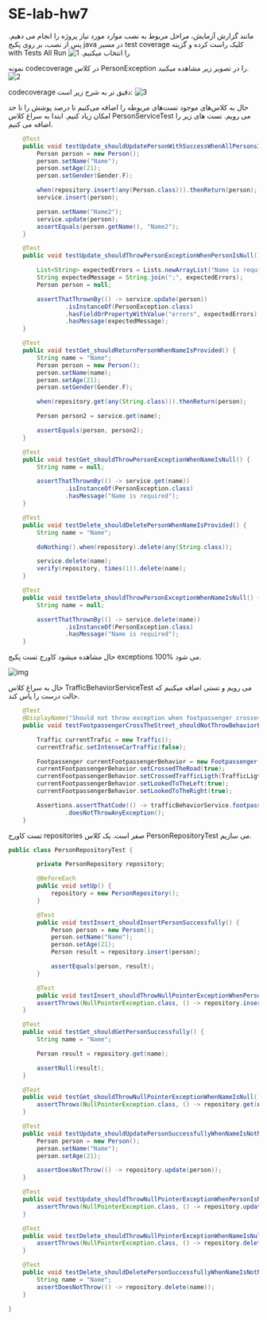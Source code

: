 # SE-lab-hw7

مانند گزارش آزمایش، مراحل مربوط به نصب موارد مورد نیاز پروژه را انجام می دهیم. پس از نصب، بر‬ ‫روی‬ ‫پکیج‬ ‫‪java‬‬ ‫در‬ ‫مسیر‬ ‫‪test‬‬ ‫کلیک‬ ‫راست‬ ‫کرده‬ ‫و‬ ‫گزینه ‬‫‪coverage‬‬ ‫‪with‬‬ ‫‪Tests‬‬ ‫‪All‬‬ ‫‪Run‬‬ ‫را‬ ‫انتخاب‬ ‫میکنیم.
![1](imgs/Screenshot%20(253).png)


نمونه codecoverage در کلاس PersonException را در تصویر زیر مشاهده میکنید.
![2](imgs/Screenshot%20(254).png)

codecoverage دقیق تر به شرح زیر است:
![3](imgs/cov1.png)

حال به کلاس‌های موجود تست‌های مربوطه را اضافه می‌کنیم تا درصد پوشش را تا حد امکان زیاد کنیم. ابتدا به سراغ کلاس PersonServiceTest می رویم. تست های زیر را اضافه می کنیم.

```java
	@Test
	public void testUpdate_shouldUpdatePersonWithSuccessWhenAllPersonsInfoIsFilled() {
		Person person = new Person();
		person.setName("Name");
		person.setAge(21);
		person.setGender(Gender.F);

		when(repository.insert(any(Person.class))).thenReturn(person);
		service.insert(person);

		person.setName("Name2");
		service.update(person);
		assertEquals(person.getName(), "Name2");
	}

	@Test
	public void testUpdate_shouldThrowPersonExceptionWhenPersonIsNull() {

		List<String> expectedErrors = Lists.newArrayList("Name is required", "Gender is required");
		String expectedMessage = String.join(";", expectedErrors);
		Person person = null;

		assertThatThrownBy(() -> service.update(person))
				.isInstanceOf(PersonException.class)
				.hasFieldOrPropertyWithValue("errors", expectedErrors)
				.hasMessage(expectedMessage);
	}

	@Test
	public void testGet_shouldReturnPersonWhenNameIsProvided() {
		String name = "Name";
		Person person = new Person();
		person.setName(name);
		person.setAge(21);
		person.setGender(Gender.F);

		when(repository.get(any(String.class))).thenReturn(person);

		Person person2 = service.get(name);

		assertEquals(person, person2);
	}

	@Test
	public void testGet_shouldThrowPersonExceptionWhenNameIsNull() {
		String name = null;

		assertThatThrownBy(() -> service.get(name))
				.isInstanceOf(PersonException.class)
				.hasMessage("Name is required");
	}

	@Test
	public void testDelete_shouldDeletePersonWhenNameIsProvided() {
		String name = "Name";

		doNothing().when(repository).delete(any(String.class));

		service.delete(name);
		verify(repository, times(1)).delete(name);
	}

	@Test
	public void testDelete_shouldThrowPersonExceptionWhenNameIsNull() {
		String name = null;

		assertThatThrownBy(() -> service.delete(name))
				.isInstanceOf(PersonException.class)
				.hasMessage("Name is required");
	}
```

حال مشاهده میشود کاورج تست پکیج exceptions 100% می شود.

![img](imgs/cov2.png)

حال به سراغ کلاس TrafficBehaviorServiceTest می رویم و تستی اضافه میکنیم که حالت درست را پاس کند. 

```java
	@Test
	@DisplayName("Should not throw exception when footpassenger crosses the road safely")
	public void testFootpassengerCrossTheStreet_shouldNotThrowBehaviorExceptionWhenFootpassengerCrossesTheRoadSafely() {

		Traffic currentTrafic = new Traffic();
		currentTrafic.setIntenseCarTraffic(false);

		Footpassenger currentFootpassengerBehavior = new Footpassenger();
		currentFootpassengerBehavior.setCrossedTheRoad(true);
		currentFootpassengerBehavior.setCrossedTrafficLigth(TrafficLigth.GREEN);
		currentFootpassengerBehavior.setLookedToTheLeft(true);
		currentFootpassengerBehavior.setLookedToTheRight(true);

		Assertions.assertThatCode(() -> trafficBehaviorService.footpassengerCrossTheStreet(currentTrafic, currentFootpassengerBehavior))
				.doesNotThrowAnyException();
	}
```

تست کاورج repositories صفر است. یک کلاس PersonRepositoryTest می سازیم.

```java
public class PersonRepositoryTest {

        private PersonRepository repository;

        @BeforeEach
        public void setUp() {
            repository = new PersonRepository();
        }

        @Test
        public void testInsert_shouldInsertPersonSuccessfully() {
            Person person = new Person();
            person.setName("Name");
            person.setAge(21);
            Person result = repository.insert(person);

            assertEquals(person, result);
        }

        @Test
        public void testInsert_shouldThrowNullPointerExceptionWhenPersonIsNull() {
        assertThrows(NullPointerException.class, () -> repository.insert(null));
    }

    @Test
    public void testGet_shouldGetPersonSuccessfully() {
        String name = "Name";

        Person result = repository.get(name);

        assertNull(result);
    }

    @Test
    public void testGet_shouldThrowNullPointerExceptionWhenNameIsNull() {
        assertThrows(NullPointerException.class, () -> repository.get(null));
    }

    @Test
    public void testUpdate_shouldUpdatePersonSuccessfullyWhenNameIsNotNull() {
        Person person = new Person();
        person.setName("Name");
        person.setAge(21);

        assertDoesNotThrow(() -> repository.update(person));
    }

    @Test
    public void testUpdate_shouldThrowNullPointerExceptionWhenPersonIsNull() {
        assertThrows(NullPointerException.class, () -> repository.update(null));
    }

    @Test
    public void testDelete_shouldThrowNullPointerExceptionWhenNameIsNull() {
        assertThrows(NullPointerException.class, () -> repository.delete(null));
    }

    @Test
    public void testDelete_shouldDeletePersonSuccessfullyWhenNameIsNotNull() {
        String name = "Name";
        assertDoesNotThrow(() -> repository.delete(name));
    }

}
```